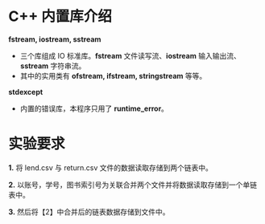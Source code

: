 # C++ 内置库介绍



**fstream, iostream, sstream**

- 三个库组成 IO 标准库。**fstream** 文件读写流、**iostream** 输入输出流、**sstream** 字符串流。
- 其中的实用类有 **ofstream, ifstream, stringstream** 等等。

**stdexcept**

- 内置的错误库，本程序只用了 **runtime_error**。





# 实验要求



**1.** 将 lend.csv 与 return.csv 文件的数据读取存储到两个链表中。

**2.** 以账号，学号，图书索引号为关联合并两个文件并将数据读取存储到一个单链表中。

**3.** 然后将【2】中合并后的链表数据存储到文件中。









